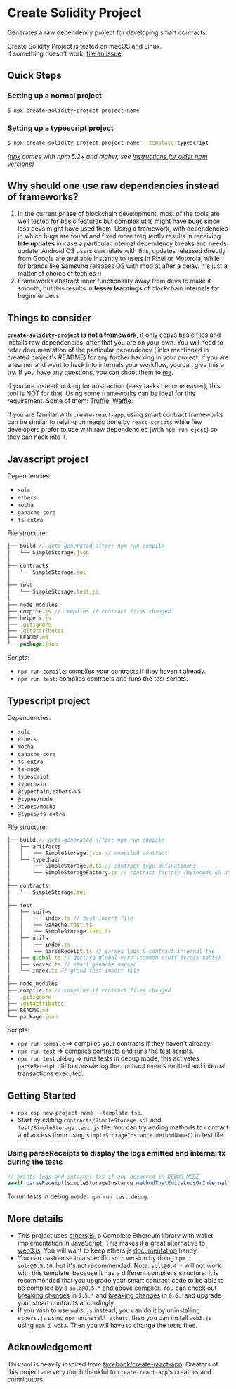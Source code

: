 # Create Solidity Project

Generates a raw dependency project for developing smart contracts.

Create Solidity Project is tested on macOS and Linux.<br />
If something doesn't work, [file an issue](https://github.com/zemse/create-solidity-project/issues/new).

## Quick Steps

### Setting up a normal project

```sh
$ npx create-solidity-project project-name
```

### Setting up a typescript project

```sh
$ npx create-solidity-project project-name --template typescript
```

_([npx](https://medium.com/@maybekatz/introducing-npx-an-npm-package-runner-55f7d4bd282b) comes with npm 5.2+ and higher, see [instructions for older npm versions](https://gist.github.com/gaearon/4064d3c23a77c74a3614c498a8bb1c5f))_

## Why should one use raw dependencies instead of frameworks?

1. In the current phase of blockchain development, most of the tools are well tested for basic features but complex utils might have bugs since less devs might have used them. Using a framework, with dependencies in which bugs are found and fixed more frequently results in receiving **late updates** in case a particular internal dependency breaks and needs update. Android OS users can relate with this, updates released directly from Google are available instantly to users in Pixel or Motorola, while for brands like Samsung releases OS with mod at after a delay. It's just a matter of choice of techies ;)
2. Frameworks abstract inner functionality away from devs to make it smooth, but this results in **lesser learnings** of blockchain internals for beginner devs.

## Things to consider

**`create-solidity-project` is not a framework**, it only copys basic files and installs raw dependencies, after that you are on your own. You will need to refer documentation of the particular dependency (links mentioned in created project's README) for any further hacking in your project. If you are a learner and want to hack into internals your workflow, you can give this a try. If you have any questions, you can shoot them to [me](https://github.com/zemse).

If you are instead looking for abstraction (easy tasks become easier), this tool is NOT for that. Using some frameworks can be ideal for this requirement. Some of them: [Truffle](https://github.com/trufflesuite/truffle), [Waffle](https://github.com/EthWorks/Waffle).

If you are familiar with `create-react-app`, using smart contract frameworks can be similar to relying on magic done by `react-scripts` while few developers prefer to use with raw dependencies (with `npm run eject`) so they can hack into it.

## Javascript project

Dependencies:

- `solc`
- `ethers`
- `mocha`
- `ganache-core`
- `fs-extra`

File structure:

```js
├── build // gets generated after: npm run compile
│   └── SimpleStorage.json
│
├── contracts
│   └── SimpleStorage.sol
│
├── test
│   └── SimpleStorage.test.js
│
├── node_modules
├── compile.js // compiles if contract files changed
├── helpers.js
├── .gitignore
├── .gitattributes
├── README.md
└── package.json
```

Scripts:

- `npm run compile`: compiles your contracts if they haven't already.
- `npm run test`: compiles contracts and runs the test scripts.

## Typescript project

Dependencies:

- `solc`
- `ethers`
- `mocha`
- `ganache-core`
- `fs-extra`
- `ts-node`
- `typescript`
- `typechain`
- `@typechain/ethers-v5`
- `@types/node`
- `@types/mocha`
- `@types/fs-extra`

File structure:

```ts
├── build // gets generated after: npm run compile
│   ├── artifacts
│   │   └── SimpleStorage.json // compiled contract
│   └── typechain
│       ├── SimpleStorage.d.ts // contract type definatinons
│       └── SimpleStorageFactory.ts // contract factory (bytecode && abi)
│
├── contracts
│   └── SimpleStorage.sol
│
├── test
│   ├── suites
│   │   ├── index.ts // test import file
│   │   ├── Ganache.test.ts
│   │   └── SimpleStorage.test.ts
│   ├── utils
│   │   ├── index.ts
│   │   └── parseReceipt.ts // parses logs & contract internal txs
│   ├── global.ts // declare global vars (common stuff across tests)
│   ├── server.ts // start ganache server
│   └── index.ts // grand test import file
│
├── node_modules
├── compile.ts // compiles if contract files changed
├── .gitignore
├── .gitattributes
├── README.md
└── package.json
```

Scripts:

- `npm run compile` => compiles your contracts if they haven't already.
- `npm run test` => compiles contracts and runs the test scripts.
- `npm run test:debug` => runs tests in debug mode, this activates `parseReceipt` util to console log the contract events emitted and internal transactions executed.

## Getting Started

- `npx csp new-project-name --template tsc`.
- Start by editing `contracts/SimpleStorage.sol` and `test/SimpleStorage.test.js` file. You can try adding methods to contract and access them using `simpleStorageInstance.methodName()` in test file.

### Using parseReceipts to display the logs emitted and internal tx during the tests

```ts
// prints logs and internal txs if any occurred in DEBUG MODE
await parseReceipt(simpleStorageInstance.methodThatEmitsLogsOrInternalTxs());
```

To run tests in debug mode: `npm run test:debug`.

## More details

- This project uses [ethers.js](https://github.com/ethers-io/ethers.js), a Complete Ethereum library with wallet implementation in JavaScript. This makes it a great alternative to [web3.js](https://github.com/ethereum/web3.js). You will want to keep ethers.js [documentation](https://docs.ethers.io/ethers.js/html/) handy.
- You can customise to a specific `solc` version by doing `npm i solc@0.5.10`, but it's not recommended. Note: `solc@0.4.*` will not work with this template, because it has a different compile.js structure. It is recommended that you upgrade your smart contract code to be able to be compiled by a `solc@0.5.*` and above compiler. You can check out [breaking changes](https://solidity.readthedocs.io/en/v0.5.0/050-breaking-changes.html) in `0.5.*` and [breaking changes](https://solidity.readthedocs.io/en/v0.6.0/060-breaking-changes.html) in `0.6.*`and upgrade your smart contracts accordingly.
- If you wish to use `web3.js` instead, you can do it by uninstalling `ethers.js` using `npm uninstall ethers`, then you can install `web3.js` using `npm i web3`. Then you will have to change the tests files.

## Acknowledgement

This tool is heavily inspired from [facebook/create-react-app](https://github.com/facebook/create-react-app). Creators of this project are very much thankful to `create-react-app`'s creators and contributors.
